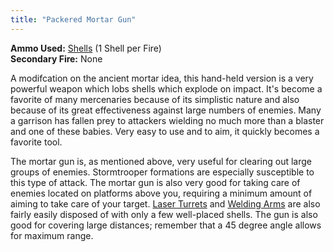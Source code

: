 ```yaml
---
title: "Packered Mortar Gun"
---
```


**Ammo Used:** [Shells](/database/items/shells) (1 Shell per Fire)<br />
**Secondary Fire:** None

A modifcation on the ancient mortar idea, this hand-held version is a very powerful weapon which lobs shells which explode on impact. It's become a favorite of many mercenaries because of its simplistic nature and also because of its great effectiveness against large numbers of enemies. Many a garrison has fallen prey to attackers wielding no much more than a blaster and one of these babies. Very easy to use and to aim, it quickly becomes a favorite tool.

The mortar gun is, as mentioned above, very useful for clearing out large groups of enemies. Stormtrooper formations are especially susceptible to this type of attack. The mortar gun is also very good for taking care of enemies located on platforms above you, requiring a minimum amount of aiming to take care of your target. [Laser Turrets](/database/enemies/gun-turret) and [Welding Arms](/database/enemies/qs-100-welding-arm) are also fairly easily disposed of with only a few well-placed shells. The gun is also good for covering large distances; remember that a 45 degree angle allows for maximum range.